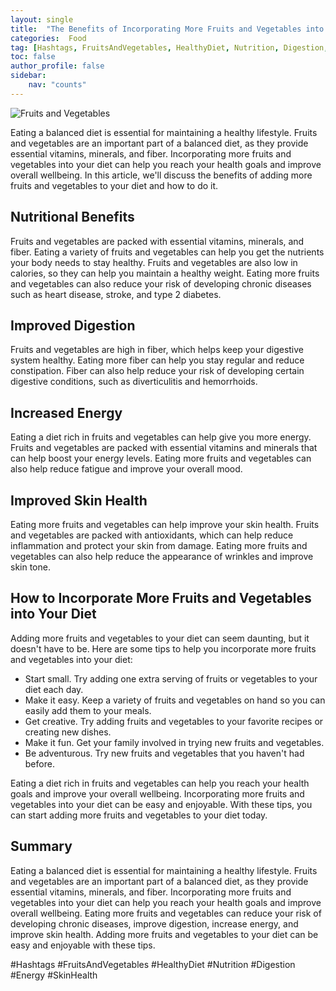 ```yaml
---
layout: single
title:  "The Benefits of Incorporating More Fruits and Vegetables into Your Diet"
categories:  Food
tag: [Hashtags, FruitsAndVegetables, HealthyDiet, Nutrition, Digestion, Energy, SkinHealth, ]
toc: false
author_profile: false
sidebar:
    nav: "counts"
---
```

    
![Fruits and Vegetables](https://images.unsplash.com/photo-1550989460-0adf9ea622e2?ixlib=rb-1.2.1&ixid=eyJhcHBfaWQiOjEyMDd9&auto=format&fit=crop&w=750&q=80)

Eating a balanced diet is essential for maintaining a healthy lifestyle. Fruits and vegetables are an important part of a balanced diet, as they provide essential vitamins, minerals, and fiber. Incorporating more fruits and vegetables into your diet can help you reach your health goals and improve overall wellbeing. In this article, we'll discuss the benefits of adding more fruits and vegetables to your diet and how to do it.

## Nutritional Benefits

Fruits and vegetables are packed with essential vitamins, minerals, and fiber. Eating a variety of fruits and vegetables can help you get the nutrients your body needs to stay healthy. Fruits and vegetables are also low in calories, so they can help you maintain a healthy weight. Eating more fruits and vegetables can also reduce your risk of developing chronic diseases such as heart disease, stroke, and type 2 diabetes.

## Improved Digestion

Fruits and vegetables are high in fiber, which helps keep your digestive system healthy. Eating more fiber can help you stay regular and reduce constipation. Fiber can also help reduce your risk of developing certain digestive conditions, such as diverticulitis and hemorrhoids.

## Increased Energy

Eating a diet rich in fruits and vegetables can help give you more energy. Fruits and vegetables are packed with essential vitamins and minerals that can help boost your energy levels. Eating more fruits and vegetables can also help reduce fatigue and improve your overall mood.

## Improved Skin Health

Eating more fruits and vegetables can help improve your skin health. Fruits and vegetables are packed with antioxidants, which can help reduce inflammation and protect your skin from damage. Eating more fruits and vegetables can also help reduce the appearance of wrinkles and improve skin tone.

## How to Incorporate More Fruits and Vegetables into Your Diet

Adding more fruits and vegetables to your diet can seem daunting, but it doesn't have to be. Here are some tips to help you incorporate more fruits and vegetables into your diet:

- Start small. Try adding one extra serving of fruits or vegetables to your diet each day.
- Make it easy. Keep a variety of fruits and vegetables on hand so you can easily add them to your meals.
- Get creative. Try adding fruits and vegetables to your favorite recipes or creating new dishes.
- Make it fun. Get your family involved in trying new fruits and vegetables.
- Be adventurous. Try new fruits and vegetables that you haven't had before.

Eating a diet rich in fruits and vegetables can help you reach your health goals and improve your overall wellbeing. Incorporating more fruits and vegetables into your diet can be easy and enjoyable. With these tips, you can start adding more fruits and vegetables to your diet today.

## Summary

Eating a balanced diet is essential for maintaining a healthy lifestyle. Fruits and vegetables are an important part of a balanced diet, as they provide essential vitamins, minerals, and fiber. Incorporating more fruits and vegetables into your diet can help you reach your health goals and improve overall wellbeing. Eating more fruits and vegetables can reduce your risk of developing chronic diseases, improve digestion, increase energy, and improve skin health. Adding more fruits and vegetables to your diet can be easy and enjoyable with these tips. 

#Hashtags
#FruitsAndVegetables #HealthyDiet #Nutrition #Digestion #Energy #SkinHealth